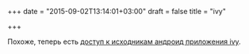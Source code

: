 +++
date = "2015-09-02T13:14:01+03:00"
draft = false
title = "ivy"

+++

<p>Похоже, теперь есть <a href="https://github.com/golang/mobile/tree/master/example/ivy/android">доступ к исходникам андроид приложения&nbsp;ivy</a>.</p>

